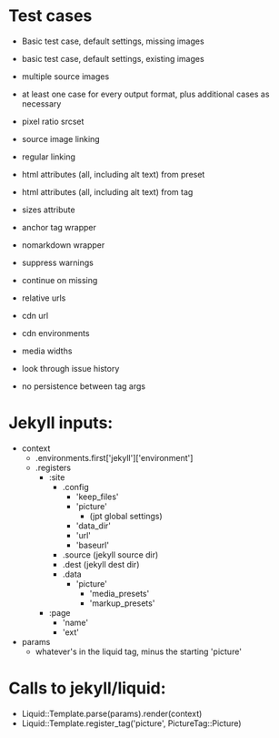 # Test cases

- Basic test case, default settings, missing images
- basic test case, default settings, existing images
- multiple source images
- at least one case for every output format, plus additional cases as necessary
- pixel ratio srcset
- source image linking
- regular linking

- html attributes (all, including alt text) from preset
- html attributes (all, including alt text) from tag
- sizes attribute
- anchor tag wrapper
- nomarkdown wrapper

- suppress warnings
- continue on missing
- relative urls
- cdn url
- cdn environments

- media widths
- look through issue history
- no persistence between tag args

# Jekyll inputs:

* context
  - .environments.first['jekyll']['environment']
  - .registers
    - :site
      - .config
        - 'keep_files'
        - 'picture'
          - (jpt global settings)
        - 'data_dir'
        - 'url'
        - 'baseurl'
      - .source (jekyll source dir)
      - .dest (jekyll dest dir)
      - .data
        - 'picture'
          - 'media_presets'
          - 'markup_presets'
    - :page
      - 'name'
      - 'ext'
* params
  - whatever's in the liquid tag, minus the starting 'picture'

# Calls to jekyll/liquid: 

* Liquid::Template.parse(params).render(context)
* Liquid::Template.register_tag('picture', PictureTag::Picture)
